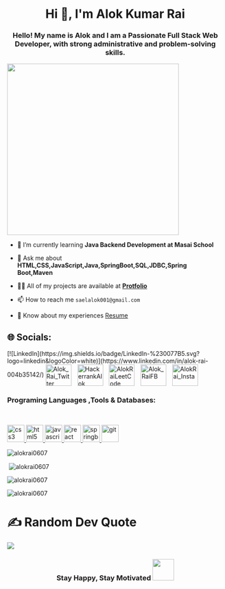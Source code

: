 <h1 align="center">Hi 👋, I'm Alok Kumar Rai</h1>

<h3 align="center">Hello! My name is Alok and I am a Passionate Full Stack Web Developer, with strong administrative and problem-solving skills.</h3>

<div margin="auto" hight="300px" border="1px" solid "red"><img src="https://camo.githubusercontent.com/c1dcb74cc1c1835b1d716f5051499a2814c683c806b15f04b0eba492863703e9/68747470733a2f2f63646e2e6472696262626c652e636f6d2f75736572732f3733303730332f73637265656e73686f74732f363538313234332f6176656e746f2e676966" width=400/>
 
</div>



- 🌱 I’m currently learning **Java Backend Development at Masai School**
- 💬 Ask me about  **HTML,CSS,JavaScript,Java,SpringBoot,SQL,JDBC,Spring Boot,Maven**
- 👨‍💻 All of my projects are available at  **<a href="https://alokrai0607.github.io/">Protfolio</a>**

- 📫 How to reach me `saelalok001@gmail.com`
- 📄 Know about my experiences <a href="https://drive.google.com/file/d/1SLYnxt4GVHtiakFZbYaVF1paGgIbXn4T/view?usp=sharing">Resume</a>

<!-- <h3 align="left">Follow me</h3> -->
 ## 🌐 Socials:
 <p align="left">
[![LinkedIn](https://img.shields.io/badge/LinkedIn-%230077B5.svg?logo=linkedin&logoColor=white)](https://www.linkedin.com/in/alok-rai-004b35142/)
 <a href="https://twitter.com/@alokrai0607" target="_blank"><img align="center" src="https://raw.githubusercontent.com/rahuldkjain/github-profile-readme-generator/master/src/images/icons/Social/twitter.svg" alt="Alok_Rai_Twitter" height="50" width="60" style="margin-right: 10px;" /></a>  
<a href="https://www.hackerrank.com/saelalok001" target="_blank"><img align="center" src="https://raw.githubusercontent.com/rahuldkjain/github-profile-readme-generator/master/src/images/icons/Social/hackerrank.svg" alt="HackerrankAlok" height="50" width="60" style="margin-right: 10px;"/></a>
<a href="https://leetcode.com/saelalok001/" target="_blank"><img align="center" src="https://raw.githubusercontent.com/rahuldkjain/github-profile-readme-generator/master/src/images/icons/Social/leet-code.svg" alt="AlokRaiLeetCode" height="50" width="60" style="margin-right: 10px;"/></a>        
<a href="https://www.facebook.com/profile.php?id=100041299964391" target="_blank"><img align="center" src="https://raw.githubusercontent.com/rahuldkjain/github-profile-readme-generator/master/src/images/icons/Social/facebook.svg" alt="Alok_RaiFB" height="50" width="60" style="margin-right: 10px;"/></a>
<a href="https://www.instagram.com/alokrai6794/" target="_blank"><img align="center" src="https://raw.githubusercontent.com/rahuldkjain/github-profile-readme-generator/master/src/images/icons/Social/instagram.svg" alt="AlokRai_Insta" height="50" width="60" style="margin-right: 10px;"/></a>
 </p>
 
<h3 align="left">Programing Languages ,Tools & Databases:</h3>
<br/>

<p align="left"> <a href="https://www.w3schools.com/css/" target="_blank" rel="noreferrer"> <img  src="https://cdn.iconscout.com/icon/free/png-256/css3-2038878-1720091.png?f=avif&w=128" alt="css3" width="40" height="40" margin/> <a href="https://www.w3.org/html/" target="_blank" rel="noreferrer"> <img src="https://cdn.iconscout.com/icon/free/png-256/html-59-225995.png?f=avif&w=128" alt="html5" width="40" height="40" gap="250px"/> </a> <a href="https://developer.mozilla.org/en-US/docs/Web/JavaScript" target="_blank" rel="noreferrer"> <img src="https://encrypted-tbn0.gstatic.com/images?q=tbn:ANd9GcRPFRO1lwENHcC2oeVqPSStuSBR-k3AwzhXOg&usqp=CAU" alt="javascript" width="40" height="40" gap="250px"/> </a> <a href="https://reactjs.org/" target="_blank" rel="noreferrer"> <img src="https://tse4.mm.bing.net/th?id=OIP.i41rp67jWgPhhHbxC617lgAAAA&pid=Api&P=0" alt="react" width="40" height="40" gap="250px"/> </a> <a href="https://redux.js.org" target="_blank" rel="noreferrer"> <img src="https://tse1.mm.bing.net/th?id=OIP.Yr6ftuHXFm6cvu7ZEwlnUgHaHa&pid=Api&P=0" alt="springboot" width="40" height="40" gap="250px"/> </a>
 </a> <a href="https://git-scm.com/" target="_blank" rel="noreferrer"> <img src="https://tse3.mm.bing.net/th?id=OIP.-UxRkS1XKkPRaBTG5aGVSAHaHa&pid=Api&P=0" alt="git" width="40" height="40" gap="250px"/> </a>
</p>
<p align="left"><img align="center" src="https://github-readme-stats.vercel.app/api?username=alokrai0607&show_icons=true&theme=default&count_private=true"  alt="alokrai0607" /></p>
<p align="left">&nbsp;<img align="center" src="https://github-readme-stats.vercel.app/api?username=alokrai0607&&theme=algolia" alt="alokrai0607"/></p>
</a> </p>
<p align="left">
  <img align="center" src="https://github-profile-trophy.vercel.app/?username=alokrai0607" alt="alokrai0607" />
</p>
<p align="left">
  <img align="center" src=""https://github-readme-streak-stats.herokuapp.com/?user=alokrai0607&&theme=algolia" alt="alokrai0607" />
</p>

# ✍️ Random Dev Quote
![](https://browserstack.wpenginepowered.com/wp-content/uploads/2022/07/Principles-of-Design-Thinking-700x390.png)




<h3 style="text-align: center;">Stay Happy, Stay Motivated  <img style="height: 50px;" src="https://i.pinimg.com/originals/69/52/88/69528895726f32fc384babcde61a535a.gif" alt=""></h3>


 
